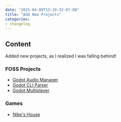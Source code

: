 ```yaml
---
date: "2025-04-09T13:19:32-07:00"
title: "Add New Projects"
categories:
- changelog
---
```


## Content

Added new projects, as I realized I was falling behind!

### FOSS Projects

- [Godot Audio Manager](/projects/godot-audio-manger)
- [Godot CLI Parser](/projects/godot-cli-parser)
- [Godot Multiplayer](/projects/godot-multiplayer)

### Games

- [Nike's House](/projects/nikes-house)
